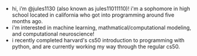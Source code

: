 - hi, i’m @jules1130 (also known as jules11011110)! i'm a sophomore in high school located in california who got into programming around five months ago.
- i'm interested in machine learning, mathmatical/computational modeling, and computational neuroscience! 
- i recently completed harvard's cs50 introduction to programming with python, and are currently working my way through the regular cs50.

<!---
jules1130/jules1130 is a ✨ special ✨ repository because its `README.md` (this file) appears on your GitHub profile.
You can click the Preview link to take a look at your changes.
--->
